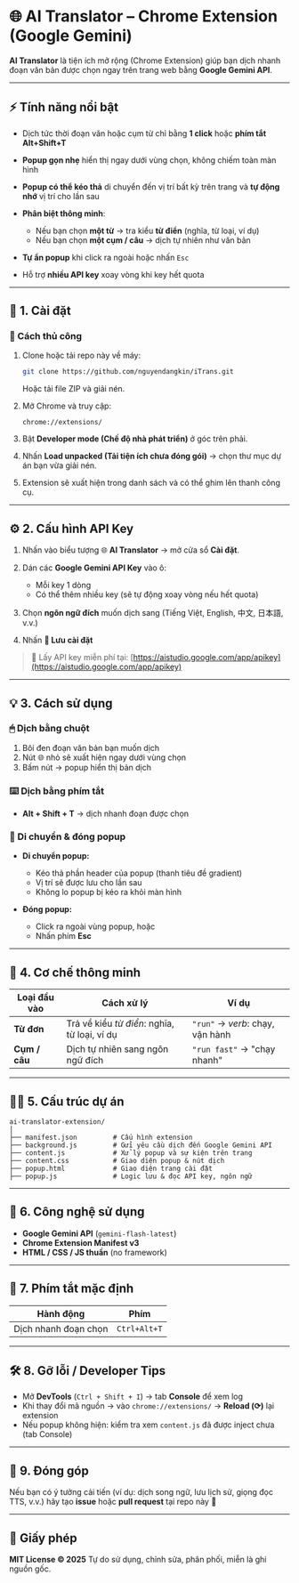 # 🌐 AI Translator – Chrome Extension (Google Gemini)

**AI Translator** là tiện ích mở rộng (Chrome Extension) giúp bạn dịch nhanh đoạn văn bản được chọn ngay trên trang web bằng **Google Gemini API**.

---

## ⚡ Tính năng nổi bật

-   Dịch tức thời đoạn văn hoặc cụm từ chỉ bằng **1 click** hoặc **phím tắt Alt+Shift+T**
-   **Popup gọn nhẹ** hiển thị ngay dưới vùng chọn, không chiếm toàn màn hình
-   **Popup có thể kéo thả** di chuyển đến vị trí bất kỳ trên trang và **tự động nhớ** vị trí cho lần sau
-   **Phân biệt thông minh**:

    -   Nếu bạn chọn **một từ** → tra kiểu **từ điển** (nghĩa, từ loại, ví dụ)
    -   Nếu bạn chọn **một cụm / câu** → dịch tự nhiên như văn bản

-   **Tự ẩn popup** khi click ra ngoài hoặc nhấn `Esc`
-   Hỗ trợ **nhiều API key** xoay vòng khi key hết quota

---

## 🧩 1. Cài đặt

### 🔹 Cách thủ công

1. Clone hoặc tải repo này về máy:

    ```bash
    git clone https://github.com/nguyendangkin/iTrans.git
    ```

    Hoặc tải file ZIP và giải nén.

2. Mở Chrome và truy cập:

    ```
    chrome://extensions/
    ```

3. Bật **Developer mode (Chế độ nhà phát triển)** ở góc trên phải.

4. Nhấn **Load unpacked (Tải tiện ích chưa đóng gói)** → chọn thư mục dự án bạn vừa giải nén.

5. Extension sẽ xuất hiện trong danh sách và có thể ghim lên thanh công cụ.

---

## ⚙️ 2. Cấu hình API Key

1. Nhấn vào biểu tượng 🌐 **AI Translator** → mở cửa sổ **Cài đặt**.
2. Dán các **Google Gemini API Key** vào ô:

    - Mỗi key 1 dòng
    - Có thể thêm nhiều key (sẽ tự động xoay vòng nếu hết quota)

3. Chọn **ngôn ngữ đích** muốn dịch sang (Tiếng Việt, English, 中文, 日本語, v.v.)
4. Nhấn **💾 Lưu cài đặt**

> 🔑 Lấy API key miễn phí tại:
> [https://aistudio.google.com/app/apikey](https://aistudio.google.com/app/apikey)

---

## 💡 3. Cách sử dụng

### 🖱 Dịch bằng chuột

1. Bôi đen đoạn văn bản bạn muốn dịch
2. Nút 🌐 nhỏ sẽ xuất hiện ngay dưới vùng chọn
3. Bấm nút → popup hiển thị bản dịch

### ⌨️ Dịch bằng phím tắt

-   **Alt + Shift + T** → dịch nhanh đoạn được chọn

### 🧭 Di chuyển & đóng popup

-   **Di chuyển popup:**

    -   Kéo thả phần header của popup (thanh tiêu đề gradient)
    -   Vị trí sẽ được lưu cho lần sau
    -   Không lo popup bị kéo ra khỏi màn hình

-   **Đóng popup:**
    -   Click ra ngoài vùng popup, hoặc
    -   Nhấn phím **Esc**

---

## 🧠 4. Cơ chế thông minh

| Loại đầu vào  | Cách xử lý                                   | Ví dụ                            |
| ------------- | -------------------------------------------- | -------------------------------- |
| **Từ đơn**    | Trả về kiểu _từ điển_: nghĩa, từ loại, ví dụ | `"run"` → _verb_: chạy, vận hành |
| **Cụm / câu** | Dịch tự nhiên sang ngôn ngữ đích             | `"run fast"` → "chạy nhanh"      |

---

## 🧑‍💻 5. Cấu trúc dự án

```
ai-translator-extension/
│
├── manifest.json         # Cấu hình extension
├── background.js         # Gửi yêu cầu dịch đến Google Gemini API
├── content.js            # Xử lý popup và sự kiện trên trang
├── content.css           # Giao diện popup & nút dịch
├── popup.html            # Giao diện trang cài đặt
├── popup.js              # Logic lưu & đọc API key, ngôn ngữ
```

---

## 🧰 6. Công nghệ sử dụng

-   **Google Gemini API** (`gemini-flash-latest`)
-   **Chrome Extension Manifest v3**
-   **HTML / CSS / JS thuần** (no framework)

---

## 🚀 7. Phím tắt mặc định

| Hành động            | Phím         |
| -------------------- | ------------ |
| Dịch nhanh đoạn chọn | `Ctrl+Alt+T` |

---

## 🛠 8. Gỡ lỗi / Developer Tips

-   Mở **DevTools** (`Ctrl + Shift + I`) → tab **Console** để xem log
-   Khi thay đổi mã nguồn → vào `chrome://extensions/` → **Reload (⟳)** lại extension
-   Nếu popup không hiện: kiểm tra xem `content.js` đã được inject chưa (tab Console)

---

## 🤝 9. Đóng góp

Nếu bạn có ý tưởng cải tiến (ví dụ: dịch song ngữ, lưu lịch sử, giọng đọc TTS, v.v.)
hãy tạo **issue** hoặc **pull request** tại repo này 💬

---

## 🧾 Giấy phép

**MIT License © 2025**
Tự do sử dụng, chỉnh sửa, phân phối, miễn là ghi nguồn gốc.
